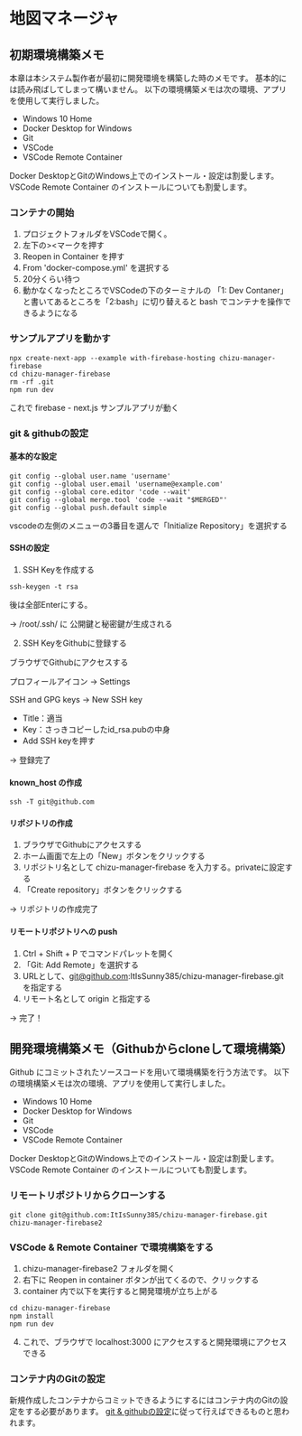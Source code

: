 # 地図マネージャ

## 初期環境構築メモ
本章は本システム製作者が最初に開発環境を構築した時のメモです。
基本的には読み飛ばしてしまって構いません。
以下の環境構築メモは次の環境、アプリを使用して実行しました。
- Windows 10 Home
- Docker Desktop for Windows
- Git
- VSCode
- VSCode Remote Container

Docker DesktopとGitのWindows上でのインストール・設定は割愛します。
VSCode Remote Container のインストールについても割愛します。 

### コンテナの開始
1. プロジェクトフォルダをVSCodeで開く。
2. 左下の><マークを押す
3. Reopen in Container を押す
4. From 'docker-compose.yml' を選択する
5. 20分くらい待つ
6. 動かなくなったところでVSCodeの下のターミナルの 「1: Dev Contaner」と書いてあるところを「2:bash」に切り替えると bash でコンテナを操作できるようになる

### サンプルアプリを動かす
```
npx create-next-app --example with-firebase-hosting chizu-manager-firebase
cd chizu-manager-firebase
rm -rf .git
npm run dev
```
これで firebase - next.js サンプルアプリが動く

### git & githubの設定
#### 基本的な設定
```
git config --global user.name 'username'
git config --global user.email 'username@example.com'
git config --global core.editor 'code --wait'
git config --global merge.tool 'code --wait "$MERGED"'
git config --global push.default simple
```
vscodeの左側のメニューの3番目を選んで「Initialize Repository」を選択する

#### SSHの設定
1. SSH Keyを作成する
```
ssh-keygen -t rsa
```
後は全部Enterにする。

→ /root/.ssh/ に 公開鍵と秘密鍵が生成される

2. SSH KeyをGithubに登録する

ブラウザでGithubにアクセスする

プロフィールアイコン → Settings

SSH and GPG keys → New SSH key

- Title：適当
- Key：さっきコピーしたid_rsa.pubの中身
- Add SSH keyを押す

→ 登録完了

#### known_host の作成
```
ssh -T git@github.com
```

#### リポジトリの作成
1. ブラウザでGithubにアクセスする
2. ホーム画面で左上の「New」ボタンをクリックする
3. リポジトリ名として chizu-manager-firebase を入力する。privateに設定する
4. 「Create repository」ボタンをクリックする

→ リポジトリの作成完了

#### リモートリポジトリへの push
1. Ctrl + Shift + P でコマンドパレットを開く
2. 「Git: Add Remote」を選択する
3. URLとして、git@github.com:ItIsSunny385/chizu-manager-firebase.git を指定する
4. リモート名として origin と指定する

→ 完了！

## 開発環境構築メモ（Githubからcloneして環境構築）
Github にコミットされたソースコードを用いて環境構築を行う方法です。
以下の環境構築メモは次の環境、アプリを使用して実行しました。
- Windows 10 Home
- Docker Desktop for Windows
- Git
- VSCode
- VSCode Remote Container

Docker DesktopとGitのWindows上でのインストール・設定は割愛します。
VSCode Remote Container のインストールについても割愛します。

### リモートリポジトリからクローンする
```
git clone git@github.com:ItIsSunny385/chizu-manager-firebase.git chizu-manager-firebase2
```

### VSCode & Remote Container で環境構築をする
1. chizu-manager-firebase2 フォルダを開く
2. 右下に Reopen in container ボタンが出てくるので、クリックする
3. container 内で以下を実行すると開発環境が立ち上がる
```
cd chizu-manager-firebase
npm install
npm run dev 
```
4. これで、ブラウザで localhost:3000 にアクセスすると開発環境にアクセスできる

### コンテナ内のGitの設定
新規作成したコンテナからコミットできるようにするにはコンテナ内のGitの設定をする必要があります。
[git & githubの設定](#git--githubの設定)に従って行えばできるものと思われます。